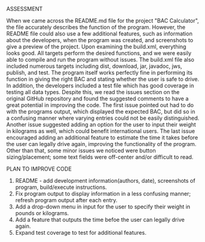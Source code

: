 ASSESSMENT

When we came across the README.md file for the project "BAC Calculator", the file accurately describes the function of the program. However, the README file could also use a few additional features, such as information about the developers, when the program was created, and screenshots to give a preview of the project. Upon examining the build.xml, everything looks good. All targets perform the desired functions, and we were easily able to compile and run the program without issues. The build.xml file also included numerous targets including dist, download, jar, javadoc, jws, publish, and test. The program itself works perfectly fine in performing its function in giving the right BAC and stating whether the user is safe to drive. In addition, the developers included a test file which has good coverage in testing all data types. Despite this, we read the issues section on the original GitHub repository and found the suggested comments to have a great potential in improving the code. The first issue pointed out had to do with the programs output, which displayed the expected BAC, but did so in a confusing manner where varying entries could not be easily distinguished. Another issue suggested adding an option for the user to input their weight in kilograms as well, which could benefit international users. The last issue encouraged adding an additional feature to estimate the time it takes before the user can legally drive again, improving the functionality of the program. Other than that, some minor issues we noticed were button sizing/placement; some text fields were off-center and/or difficult to read.  

PLAN TO IMPROVE CODE

1) README - add development information(authors, date), screenshots of program, build/execute instructions.
2) Fix program output to display information in a less confusing manner; refresh program output after each entry.
3) Add a drop-down menu in input for the  user to specify their weight in pounds or kilograms.
4) Add a feature that outputs the time befoe the user can legally drive again.
6) Expand test coverage to test for additional features.
